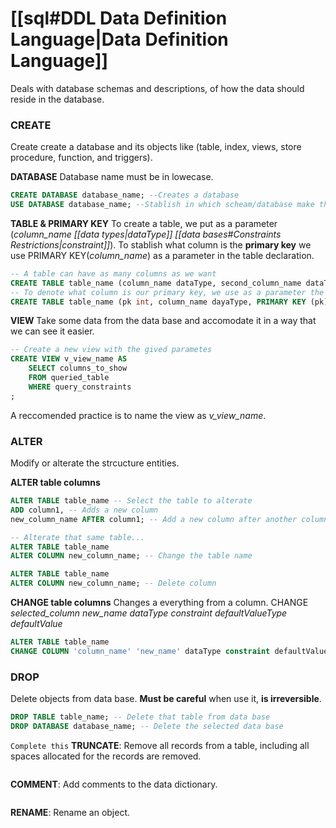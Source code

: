 # [[sql#DDL Data Definition Language|Data Definition Language]]
Deals with database schemas and descriptions, of how the data should reside in the database.


### CREATE
Create create a database and its objects like (table, index, views, store procedure, function, and triggers).

**DATABASE**
Database name must be in lowecase.
```SQL
CREATE DATABASE database_name; --Creates a database
USE DATABASE database_name; --Stablish in which scheam/database make the changes
```

**TABLE & PRIMARY KEY**
To create a table, we put as a parameter (_column_name_ _[[data types|dataType]]_ _[[data bases#Constraints Restrictions|constraint]]_).
To stablish what column is the **primary key** we use PRIMARY KEY(_column_name_) as a parameter in the table declaration.
``` SQL
-- A table can have as many columns as we want
CREATE TABLE table_name (column_name dataType, second_column_name dataType, ...);
-- To denote what column is our primary key, we use as a parameter the method PRIMARY KEY (pk_name) inside the table creation
CREATE TABLE table_name (pk int, column_name dayaType, PRIMARY KEY (pk));
```

**VIEW**
Take some data from the data base and accomodate it in a way that we can see it easier.
```SQL
-- Create a new view with the gived parametes
CREATE VIEW v_view_name AS
	SELECT columns_to_show
	FROM queried_table
	WHERE query_constraints
;
```
A reccomended practice is to name the view as *v_view_name*.


### ALTER
Modify or alterate the strcucture entities.

**ALTER table columns**
```SQL
ALTER TABLE table_name -- Select the table to alterate
ADD column1, -- Adds a new column
new_column_name AFTER column1; -- Add a new column after another column

-- Alterate that same table...
ALTER TABLE table_name
ALTER COLUMN new_column_name; -- Change the table name

ALTER TABLE table_name
ALTER COLUMN new_column_name; -- Delete column
```

**CHANGE table columns**
Changes a everything from a column.
CHANGE _selected_column_ _new_name_ _dataType_ _constraint_ _defaultValueType_ _defaultValue_
```SQL
ALTER TABLE table_name
CHANGE COLUMN 'column_name' 'new_name' dataType constraint defaultValue value;
```


### DROP
Delete objects from data base. **Must be careful** when use it, **is irreversible**.
```SQL
DROP TABLE table_name; -- Delete that table from data base
DROP DATABASE database_name; -- Delete the selected data base
```


`Complete this`
**TRUNCATE**: Remove all records from a table, including all spaces allocated for the records are removed.
```SQL

```
**COMMENT**: Add comments to the data dictionary.
```SQL

```
**RENAME**: Rename an object.
```SQL

```

